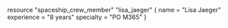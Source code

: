 resource "spaceship_crew_member" "lisa_jaeger" {
  name        = "Lisa Jaeger"
  experience  = "8 years"
  specialty   = "PO M365"
}
